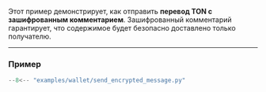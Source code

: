 Этот пример демонстрирует, как отправить **перевод TON с зашифрованным комментарием**.
Зашифрованный комментарий гарантирует, что содержимое будет безопасно доставлено только получателю.

---

### Пример

```python
--8<-- "examples/wallet/send_encrypted_message.py"
```
